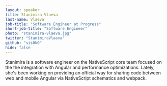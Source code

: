 ```yaml
---
layout: speaker
title: Stanimira Vlaeva
last-name: Vlaeva
job-title: "Software Engineer at Progress"
short-job-title: "Software Engineer"
photo: "stanimira-vlaeva.jpg"
twitter: "StanimiraVlaeva"
github: "sis0k0"
hide: false
---
```


Stanimira is a software engineer on the NativeScript core team focused on the the integration with Angular and performance optimizations. Lately, she's been working on providing an official way for sharing code between web and mobile Angular via NativeScript schematics and webpack.